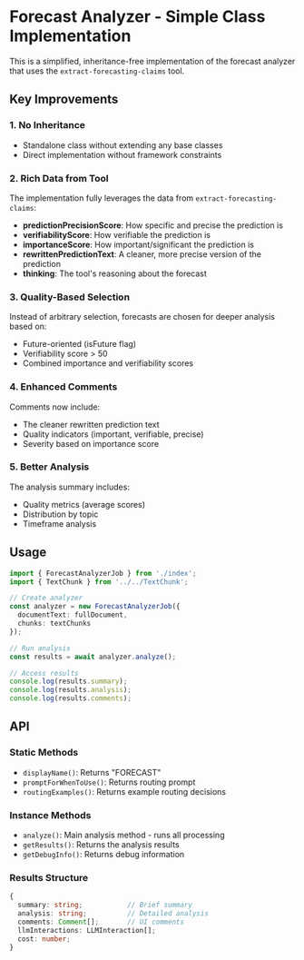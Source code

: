 # Forecast Analyzer - Simple Class Implementation

This is a simplified, inheritance-free implementation of the forecast analyzer that uses the `extract-forecasting-claims` tool.

## Key Improvements

### 1. No Inheritance
- Standalone class without extending any base classes
- Direct implementation without framework constraints

### 2. Rich Data from Tool
The implementation fully leverages the data from `extract-forecasting-claims`:
- **predictionPrecisionScore**: How specific and precise the prediction is
- **verifiabilityScore**: How verifiable the prediction is  
- **importanceScore**: How important/significant the prediction is
- **rewrittenPredictionText**: A cleaner, more precise version of the prediction
- **thinking**: The tool's reasoning about the forecast

### 3. Quality-Based Selection
Instead of arbitrary selection, forecasts are chosen for deeper analysis based on:
- Future-oriented (isFuture flag)
- Verifiability score > 50
- Combined importance and verifiability scores

### 4. Enhanced Comments
Comments now include:
- The cleaner rewritten prediction text
- Quality indicators (important, verifiable, precise)
- Severity based on importance score

### 5. Better Analysis
The analysis summary includes:
- Quality metrics (average scores)
- Distribution by topic
- Timeframe analysis

## Usage

```typescript
import { ForecastAnalyzerJob } from './index';
import { TextChunk } from '../../TextChunk';

// Create analyzer
const analyzer = new ForecastAnalyzerJob({ 
  documentText: fullDocument, 
  chunks: textChunks 
});

// Run analysis
const results = await analyzer.analyze();

// Access results
console.log(results.summary);
console.log(results.analysis);
console.log(results.comments);
```

## API

### Static Methods
- `displayName()`: Returns "FORECAST"
- `promptForWhenToUse()`: Returns routing prompt
- `routingExamples()`: Returns example routing decisions

### Instance Methods
- `analyze()`: Main analysis method - runs all processing
- `getResults()`: Returns the analysis results
- `getDebugInfo()`: Returns debug information

### Results Structure
```typescript
{
  summary: string;           // Brief summary
  analysis: string;          // Detailed analysis
  comments: Comment[];       // UI comments
  llmInteractions: LLMInteraction[];
  cost: number;
}
```